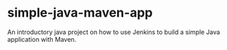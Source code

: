 # simple-java-maven-app
An introductory java project on how to use Jenkins to build a simple Java application with Maven.
